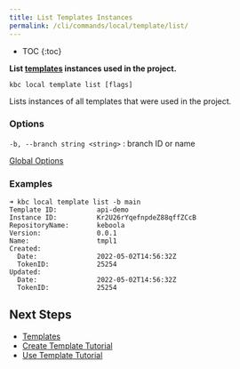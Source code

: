 ```yaml
---
title: List Templates Instances
permalink: /cli/commands/local/template/list/
---
```


* TOC
  {:toc}

**List [templates](/cli/templates/structure/#template) instances used in the project.**

```
kbc local template list [flags]
```

Lists instances of all templates that were used in the project.

### Options

`-b, --branch string <string>`
: branch ID or name

[Global Options](/cli/commands/#global-options)

### Examples

```
➜ kbc local template list -b main
Template ID:          api-demo
Instance ID:          Kr2U26rYqefnpdeZ88qffZCcB
RepositoryName:       keboola
Version:              0.0.1
Name:                 tmpl1
Created:
  Date:               2022-05-02T14:56:32Z
  TokenID:            25254
Updated:
  Date:               2022-05-02T14:56:32Z
  TokenID:            25254
```

## Next Steps

- [Templates](/cli/templates/)
- [Create Template Tutorial](/cli/templates/tutorial/)
- [Use Template Tutorial](/cli/templates/tutorial/#use-template)
